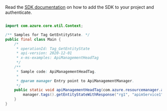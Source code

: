 Read the [SDK documentation](https://github.com/Azure/azure-sdk-for-java/blob/azure-resourcemanager-apimanagement_1.0.0-beta.2/sdk/apimanagement/azure-resourcemanager-apimanagement/README.md) on how to add the SDK to your project and authenticate.

```java

import com.azure.core.util.Context;

/** Samples for Tag GetEntityState. */
public final class Main {
    /*
     * operationId: Tag_GetEntityState
     * api-version: 2020-12-01
     * x-ms-examples: ApiManagementHeadTag
     */
    /**
     * Sample code: ApiManagementHeadTag.
     *
     * @param manager Entry point to ApiManagementManager.
     */
    public static void apiManagementHeadTag(com.azure.resourcemanager.apimanagement.ApiManagementManager manager) {
        manager.tags().getEntityStateWithResponse("rg1", "apimService1", "59306a29e4bbd510dc24e5f9", Context.NONE);
    }
}
```
